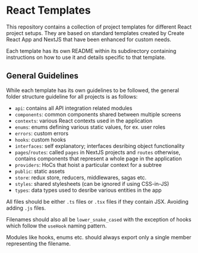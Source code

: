 # React Templates

This repository contains a collection of project templates for different React project setups.
They are based on standard templates created by Create React App and NextJS that have been enhanced for custom needs.

Each template has its own README within its subdirectory containing instructions on how to use it and details specific to that template.

## General Guidelines

While each template has its own guidelines to be followed, the general folder structure guideline for all projects is as follows:
- `api`: contains all API integration related modules
- `components`: common components shared between multiple screens
- `contexts`: various React contexts used in the application
- `enums`: enums defining various static values, for ex. user roles
- `errors`: custom errors
- `hooks`: custom hooks
- `interfaces`: self explanatory; interfaces desribing object functionality
- `pages`/`routes`: called `pages` in NextJS projects and `routes` otherwise, contains components that represent a whole page in the application
- `providers`: HoCs that hoist a particular context for a subtree
- `public`: static assets
- `store`: redux store, reducers, middlewares, sagas etc.
- `styles`: shared stylesheets (can be ignored if using CSS-in-JS)
- `types`: data types used to desribe various entities in the app

All files should be either `.ts` files or `.tsx` files if they contain JSX. Avoiding adding `.js` files.

Filenames should also all be `lower_snake_cased` with the exception of hooks which follow the `useHook` naming pattern.

Modules like hooks, enums etc. should always export only a single member representing the filename.
